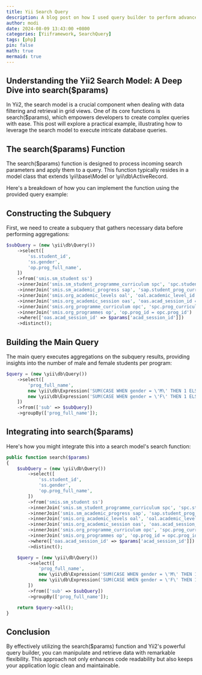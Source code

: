 ```yaml
---
title: Yii Search Query
description: A blog post on how I used query builder to perform advanced searched
author: modi
date: 2024-08-09 13:43:00 +0800
categories: [Yiiframework, SearchQuery]
tags: [php]
pin: false
math: true
mermaid: true
---
```


## Understanding the Yii2 Search Model: A Deep Dive into search($params)

In Yii2, the search model is a crucial component when dealing with data filtering and retrieval in grid views. One of its core functions is search($params), which empowers developers to create complex queries with ease. This post will explore a practical example, illustrating how to leverage the search model to execute intricate database queries.

## The search($params) Function
The search($params) function is designed to process incoming search parameters and apply them to a query. This function typically resides in a model class that extends \yii\base\Model or \yii\db\ActiveRecord.

Here's a breakdown of how you can implement the function using the provided query example:

## Constructing the Subquery
First, we need to create a subquery that gathers necessary data before performing aggregations:

```php
$subQuery = (new \yii\db\Query())
    ->select([
        'ss.student_id',
        'ss.gender',
        'op.prog_full_name',
    ])
    ->from('smis.sm_student ss')
    ->innerJoin('smis.sm_student_programme_curriculum spc', 'spc.student_id = ss.student_id')
    ->innerJoin('smis.sm_academic_progress sap', 'sap.student_prog_curriculum_id = spc.student_prog_curriculum_id')
    ->innerJoin('smis.org_academic_levels oal', 'oal.academic_level_id = sap.academic_level_id')
    ->innerJoin('smis.org_academic_session oas', 'oas.acad_session_id = sap.acad_session_id')
    ->innerJoin('smis.org_programme_curriculum opc', 'spc.prog_curriculum_id = opc.prog_curriculum_id')
    ->innerJoin('smis.org_programmes op', 'op.prog_id = opc.prog_id')
    ->where(['oas.acad_session_id' => $params['acad_session_id']])
    ->distinct();
```
## Building the Main Query
The main query executes aggregations on the subquery results, providing insights into the number of male and female students per program:

```php
$query = (new \yii\db\Query())
    ->select([
        'prog_full_name',
        new \yii\db\Expression('SUM(CASE WHEN gender = \'M\' THEN 1 ELSE 0 END) AS MALE'),
        new \yii\db\Expression('SUM(CASE WHEN gender = \'F\' THEN 1 ELSE 0 END) AS FEMALE'),
    ])
    ->from(['sub' => $subQuery])
    ->groupBy(['prog_full_name']);
```

## Integrating into search($params)
Here's how you might integrate this into a search model's search function:

```php
public function search($params)
{
    $subQuery = (new \yii\db\Query())
        ->select([
            'ss.student_id',
            'ss.gender',
            'op.prog_full_name',
        ])
        ->from('smis.sm_student ss')
        ->innerJoin('smis.sm_student_programme_curriculum spc', 'spc.student_id = ss.student_id')
        ->innerJoin('smis.sm_academic_progress sap', 'sap.student_prog_curriculum_id = spc.student_prog_curriculum_id')
        ->innerJoin('smis.org_academic_levels oal', 'oal.academic_level_id = sap.academic_level_id')
        ->innerJoin('smis.org_academic_session oas', 'oas.acad_session_id = sap.acad_session_id')
        ->innerJoin('smis.org_programme_curriculum opc', 'spc.prog_curriculum_id = opc.prog_curriculum_id')
        ->innerJoin('smis.org_programmes op', 'op.prog_id = opc.prog_id')
        ->where(['oas.acad_session_id' => $params['acad_session_id']])
        ->distinct();

    $query = (new \yii\db\Query())
        ->select([
            'prog_full_name',
            new \yii\db\Expression('SUM(CASE WHEN gender = \'M\' THEN 1 ELSE 0 END) AS MALE'),
            new \yii\db\Expression('SUM(CASE WHEN gender = \'F\' THEN 1 ELSE 0 END) AS FEMALE'),
        ])
        ->from(['sub' => $subQuery])
        ->groupBy(['prog_full_name']);

    return $query->all();
}
```


## Conclusion
By effectively utilizing the search($params) function and Yii2's powerful query builder, you can manipulate and retrieve data with remarkable flexibility. This approach not only enhances code readability but also keeps your application logic clean and maintainable.


